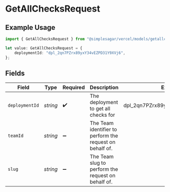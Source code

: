 # GetAllChecksRequest

## Example Usage

```typescript
import { GetAllChecksRequest } from "@simplesagar/vercel/models/getallchecksop.js";

let value: GetAllChecksRequest = {
    deploymentId: "dpl_2qn7PZrx89yxY34vEZPD31Y9XVj6",
};
```

## Fields

| Field                                                    | Type                                                     | Required                                                 | Description                                              | Example                                                  |
| -------------------------------------------------------- | -------------------------------------------------------- | -------------------------------------------------------- | -------------------------------------------------------- | -------------------------------------------------------- |
| `deploymentId`                                           | *string*                                                 | :heavy_check_mark:                                       | The deployment to get all checks for                     | dpl_2qn7PZrx89yxY34vEZPD31Y9XVj6                         |
| `teamId`                                                 | *string*                                                 | :heavy_minus_sign:                                       | The Team identifier to perform the request on behalf of. |                                                          |
| `slug`                                                   | *string*                                                 | :heavy_minus_sign:                                       | The Team slug to perform the request on behalf of.       |                                                          |